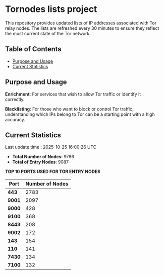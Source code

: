 # Tornodes lists project

This repository provides updated lists of IP addresses associated with Tor relay nodes. The lists are refreshed every 30 minutes to ensure they reflect the most current state of the Tor network.

## Table of Contents

- [Purpose and Usage](#purpose-and-usage)
- [Current Statistics](#current-statistics)


## Purpose and Usage

**Enrichment**: For services that wish to allow Tor traffic or identify it correctly.

**Blacklisting**: For those who want to block or control Tor traffic, understanding which IPs belong to Tor can be a starting point with a high accuracy.

## Current Statistics

Last update time : 2025-10-25 16:00:26 UTC

- **Total Number of Nodes**: 9766
- **Total of Entry Nodes**: 9087

**TOP 10 PORTS USED FOR TOR ENTRY NODES**

| **Port** | **Number of Nodes** |
|------|-----------------|
| **443**   | 2783  |
| **9001**   | 2097  |
| **9000**   | 428  |
| **9100**   | 368  |
| **8443**   | 208  |
| **9002**   | 172  |
| **143**   | 154  |
| **110**   | 141  |
| **7430**   | 134  |
| **7100**   | 132  |

